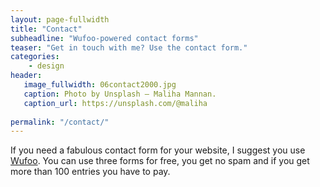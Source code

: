 ```yaml
---
layout: page-fullwidth
title: "Contact"
subheadline: "Wufoo-powered contact forms"
teaser: "Get in touch with me? Use the contact form."
categories:
    - design
header:
   image_fullwidth: 06contact2000.jpg
   caption: Photo by Unsplash – Maliha Mannan.
   caption_url: https://unsplash.com/@maliha
   
permalink: "/contact/"
---
```



If you need a fabulous contact form for your website, I suggest you use [Wufoo][1]. You can use three forms for free, you get no spam and if you get more than 100 entries you have to pay.


 [1]: http://www.wufoo.com/

